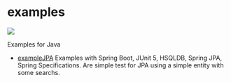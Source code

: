 # examples

<a href='https://travis-ci.org/gepp81/examples/builds/'><img src='https://travis-ci.org/gepp81/examples.svg?branch=master'></a>

Examples for Java

* [exampleJPA](https://github.com/gepp81/examples/tree/master/exampleJpa) Examples with Spring Boot, JUnit 5, HSQLDB, Spring JPA, Spring Specifications.
Are simple test for JPA using a simple entity with some searchs.
